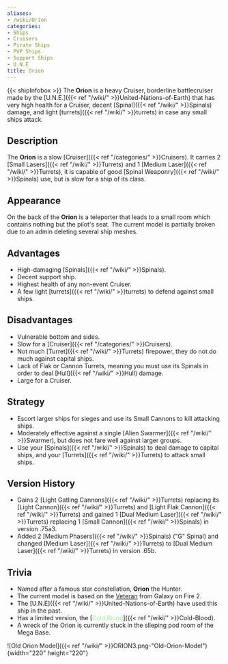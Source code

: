 ```yaml
---
aliases:
- /wiki/Orion
categories:
- Ships
- Cruisers
- Pirate Ships
- PVP Ships
- Support Ships
- U.N.E
title: Orion
---
```


{{< shipInfobox >}} The **Orion** is a heavy Cruiser, borderline battlecruiser made by the [U.N.E.]({{< ref "/wiki/" >}}United-Nations-of-Earth) that has very high health for a Cruiser, decent [Spinal]({{< ref "/wiki/" >}}Spinals) damage, and light [turrets]({{< ref "/wiki/" >}}turrets) in case any small ships attack. 

## Description

The **Orion** is a slow [Cruiser]({{< ref "/categories/" >}}Cruisers). It carries 2 [Small Lasers]({{< ref "/wiki/" >}}Turrets) and 1 [Medium Laser]({{< ref "/wiki/" >}}Turrets), it is capable of good [Spinal Weaponry]({{< ref "/wiki/" >}}Spinals) use, but is slow for a ship of its class.

## Appearance

On the back of the **Orion** is a teleporter that leads to a small room which contains nothing but the pilot's seat. The current model is partially broken due to an admin deleting several ship meshes.

## Advantages

- High-damaging [Spinals]({{< ref "/wiki/" >}}Spinals).
- Decent support ship.
- Highest health of any non-event Cruiser.
- A few light [turrets]({{< ref "/wiki/" >}}turrets) to defend against small ships.

## Disadvantages

- Vulnerable bottom and sides.
- Slow for a [Cruiser]({{< ref "/categories/" >}}Cruisers).
- Not much [Turret]({{< ref "/wiki/" >}}Turrets) firepower, they do not do much against capital ships.
- Lack of Flak or Cannon Turrets, meaning you must use its Spinals in order to deal [Hull]({{< ref "/wiki/" >}}Hull) damage.
- Large for a Cruiser.

## Strategy

- Escort larger ships for sieges and use its Small Cannons to kill attacking ships.
- Moderately effective against a single [Alien Swarmer]({{< ref "/wiki/" >}}Swarmer), but does not fare well against larger groups.
- Use your [Spinals]({{< ref "/wiki/" >}}Spinals) to deal damage to capital ships, and your [Turrets]({{< ref "/wiki/" >}}Turrets) to attack small ships.

## Version History 

- Gains 2 [Light Gatling Cannons]({{< ref "/wiki/" >}}Turrets) replacing its [Light Cannon]({{< ref "/wiki/" >}}Turrets) and [Light Flak Cannon]({{< ref "/wiki/" >}}Turrets) and gained 1 [Dual Medium Laser]({{< ref "/wiki/" >}}Turrets) replacing 1 [Small Cannon]({{< ref "/wiki/" >}}Spinals) in version .75a3.
- Added 2 [Medium Phasers]({{< ref "/wiki/" >}}Spinals) ("G" Spinal) and changed [Medium Laser]({{< ref "/wiki/" >}}Turrets) to [Dual Medium Laser]({{< ref "/wiki/" >}}Turrets) in version .65b.

## Trivia

- Named after a famous star constellation, **Orion** the Hunter.
- The current model is based on the [Veteran](http://galaxyonfire.wikia.com/wiki/Veteran) from Galaxy on Fire 2.
- The [U.N.E]({{< ref "/wiki/" >}}United-Nations-of-Earth) have used this ship in the past.
- Has a limited version, the [<span style="color:#8dfc80">Cold Blood</span>]({{< ref "/wiki/" >}}Cold-Blood).
- A wreck of the Orion is currently stuck in the slleping pod room of the Mega Base.

![Old Orion Model]({{< ref "/wiki/" >}}ORION3.png-"Old-Orion-Model"){width="220" height="220"}
